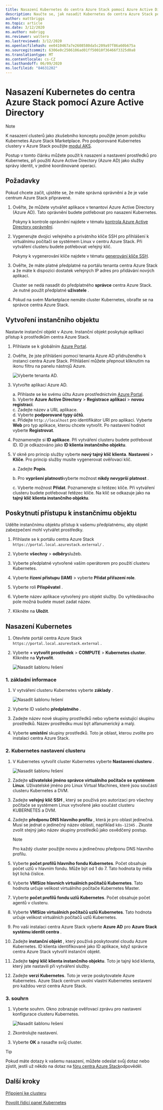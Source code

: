 ```yaml
---
title: Nasazení Kubernetes do centra Azure Stack pomocí Azure Active Directory (Azure AD)
description: Naučte se, jak nasadit Kubernetes do centra Azure Stack pomocí Azure Active Directory (Azure AD).
author: mattbriggs
ms.topic: article
ms.date: 3/12/2020
ms.author: mabrigg
ms.reviewer: waltero
ms.lastreviewed: 3/12/2020
ms.openlocfilehash: ee0410467a7e2608580da5c209a97f86a60b675a
ms.sourcegitcommit: 6306e0c2506106ad01ff50010f36466f3325d0a8
ms.translationtype: MT
ms.contentlocale: cs-CZ
ms.lasthandoff: 06/09/2020
ms.locfileid: "84631202"
---
```

# <a name="deploy-kubernetes-to-azure-stack-hub-using-azure-active-directory"></a>Nasazení Kubernetes do centra Azure Stack pomocí Azure Active Directory

> [!Note]  
> K nasazení clusterů jako zkušebního konceptu použijte jenom položku Kubernetes Azure Stack Marketplace. Pro podporované Kubernetes clustery v Azure Stack použijte [modul AKS](azure-stack-kubernetes-aks-engine-overview.md).

Postup v tomto článku můžete použít k nasazení a nastavení prostředků pro Kubernetes, při použití Azure Active Directory (Azure AD) jako služby správy identit, v jediné koordinované operaci.

## <a name="prerequisites"></a>Požadavky

Pokud chcete začít, ujistěte se, že máte správná oprávnění a že je vaše centrum Azure Stack připravené.

1. Ověřte, že můžete vytvářet aplikace v tenantovi Azure Active Directory (Azure AD). Tato oprávnění budete potřebovat pro nasazení Kubernetes.

    Pokyny k kontrole oprávnění najdete v tématu [kontrola Azure Active Directory oprávnění](https://docs.microsoft.com/azure/azure-resource-manager/resource-group-create-service-principal-portal).

1. Vygenerujte dvojici veřejného a privátního klíče SSH pro přihlášení k virtuálnímu počítači se systémem Linux v centru Azure Stack. Při vytváření clusteru budete potřebovat veřejný klíč.

    Pokyny k vygenerování klíče najdete v tématu [generování klíče SSH](azure-stack-dev-start-howto-ssh-public-key.md).

1. Ověřte, že máte platné předplatné na portálu tenanta centra Azure Stack a že máte k dispozici dostatek veřejných IP adres pro přidávání nových aplikací.

    Cluster se nedá nasadit do předplatného **správce** centra Azure Stack. Je nutné použít předplatné **uživatele** . 

1. Pokud na svém Marketplace nemáte cluster Kubernetes, obraťte se na správce centra Azure Stack.

## <a name="create-a-service-principal"></a>Vytvoření instančního objektu

Nastavte instanční objekt v Azure. Instanční objekt poskytuje aplikaci přístup k prostředkům centra Azure Stack.

1. Přihlaste se k globálním [Azure Portal](https://portal.azure.com).

1. Ověřte, že jste přihlášeni pomocí tenanta Azure AD přidruženého k instanci centra Azure Stack. Přihlášení můžete přepnout kliknutím na ikonu filtru na panelu nástrojů Azure.

    ![Vyberte tenanta AD.](media/azure-stack-solution-template-kubernetes-deploy/tenantselector.png)

1. Vytvořte aplikaci Azure AD.

    a. Přihlaste se ke svému účtu Azure prostřednictvím [Azure Portal](https://portal.azure.com).  
    b. Vyberte **Azure Active Directory**  >  **Registrace aplikací**  >  **novou registraci**.  
    c. Zadejte název a URL aplikace.  
    d. Vyberte **podporované typy účtů**.  
    e.  Přidejte `http://localhost` pro identifikátor URI pro aplikaci. Vyberte **Web** pro typ aplikace, kterou chcete vytvořit. Po nastavení hodnot vyberte **Registrovat**.

1. Poznamenejte si **ID aplikace**. Při vytváření clusteru budete potřebovat ID. ID je odkazováno jako **ID klienta instančního objektu**.

1. V okně pro princip služby vyberte **nový tajný klíč klienta**. **Nastavení**  >  **Klíče**. Pro princip služby musíte vygenerovat ověřovací klíč.

    a. Zadejte **Popis**.

    b. Pro **vypršení platnosti**vyberte možnost **nikdy nevyprší platnost** .

    c. Vyberte možnost **Přidat**. Poznamenejte si řetězec klíče. Při vytváření clusteru budete potřebovat řetězec klíče. Na klíč se odkazuje jako na **tajný klíč klienta instančního objektu**.

## <a name="give-the-service-principal-access"></a>Poskytnutí přístupu k instančnímu objektu

Udělte instančnímu objektu přístup k vašemu předplatnému, aby objekt zabezpečení mohl vytvářet prostředky.

1.  Přihlaste se k portálu centra Azure Stack `https://portal.local.azurestack.external/` .

1. Vyberte **všechny**  >  **odběry**služeb.

1. Vyberte předplatné vytvořené vaším operátorem pro použití clusteru Kubernetes.

1. Vyberte **řízení přístupu (IAM)** > vyberte **Přidat přiřazení role**.

1. Vyberte roli **Přispěvatel** .

1. Vyberte název aplikace vytvořený pro objekt služby. Do vyhledávacího pole možná budete muset zadat název.

1. Klikněte na **Uložit**.

## <a name="deploy-kubernetes"></a>Nasazení Kubernetes

1. Otevřete portál centra Azure Stack `https://portal.local.azurestack.external` .

1. Vyberte **+ vytvořit prostředek**  >  **COMPUTE**  >  **Kubernetes cluster**. Klikněte na **Vytvořit**.

    ![Nasadit šablonu řešení](media/azure-stack-solution-template-kubernetes-deploy/01_kub_market_item.png)

### <a name="1-basics"></a>1. základní informace

1. V vytváření clusteru Kubernetes vyberte **základy** .

    ![Nasadit šablonu řešení](media/azure-stack-solution-template-kubernetes-deploy/02_kub_config_basic.png)

1. Vyberte ID vašeho **předplatného** .

1. Zadejte název nové skupiny prostředků nebo vyberte existující skupinu prostředků. Název prostředku musí být alfanumerický a malý.

1. Vyberte **umístění** skupiny prostředků. Toto je oblast, kterou zvolíte pro instalaci centra Azure Stack.

### <a name="2-kubernetes-cluster-settings"></a>2. Kubernetes nastavení clusteru

1. V Kubernetes vytvořit cluster Kubernetes vyberte **Nastavení clusteru** .

    ![Nasadit šablonu řešení](media/azure-stack-solution-template-kubernetes-deploy/03_kub_config_settings-aad.png)

1. Zadejte **uživatelské jméno správce virtuálního počítače se systémem Linux**. Uživatelské jméno pro Linux Virtual Machines, které jsou součástí clusteru Kubernetes a DVM.

1. Zadejte **veřejný klíč SSH** , který se používá pro autorizaci pro všechny počítače se systémem Linux vytvořené jako součást clusteru KUBERNETES a DVM.

1. Zadejte **předponu DNS hlavního profilu** , která je pro oblast jedinečná. Musí se jednat o jedinečný název oblasti, například `k8s-12345` . Zkuste zvolit stejný jako název skupiny prostředků jako osvědčený postup.

    > [!Note]  
    > Pro každý cluster použijte novou a jedinečnou předponu DNS hlavního profilu.

1. Vyberte **počet profilů hlavního fondu Kubernetes**. Počet obsahuje počet uzlů v hlavním fondu. Může být od 1 do 7. Tato hodnota by měla být lichá číslice.

1. Vyberte **VMSize hlavních virtuálních počítačů Kubernetes**. Tato hodnota určuje velikost virtuálního počítače Kubernetes Master. 

1. Vyberte **počet profilů fondu uzlů Kubernetes**. Počet obsahuje počet agentů v clusteru. 

1. Vyberte **VMSize virtuálních počítačů uzlů Kubernetes**. Tato hodnota určuje velikost virtuálních počítačů uzlů Kubernetes. 

1. Pro vaši instalaci centra Azure Stack vyberte **Azure AD** pro **Azure Stack systému identit centra** .

1. Zadejte **instanční objekt** , který používá poskytovatel cloudu Azure Kubernetes. ID klienta identifikované jako ID aplikace, když správce centra Azure Stack vytvořil instanční objekt.

1. Zadejte **tajný klíč klienta instančního objektu**. Toto je tajný kód klienta, který jste nastavili při vytváření služby.

1. Zadejte **verzi Kubernetes**. Toto je verze poskytovatele Azure Kubernetes. Azure Stack centrum uvolní vlastní Kubernetes sestavení pro každou verzi centra Azure Stack.

### <a name="3-summary"></a>3. souhrn

1. Vyberte souhrn. Okno zobrazuje ověřovací zprávu pro nastavení konfigurace clusteru Kubernetes.

    ![Nasadit šablonu řešení](media/azure-stack-solution-template-kubernetes-deploy/04_preview.png)

2. Zkontrolujte nastavení.

3. Vyberte **OK** a nasaďte svůj cluster.

> [!TIP]  
>  Pokud máte dotazy k vašemu nasazení, můžete odeslat svůj dotaz nebo zjistit, jestli už někdo na dotaz na [fóru centra Azure Stack](https://social.msdn.microsoft.com/Forums/azure/home?forum=azurestack)odpověděl.


## <a name="next-steps"></a>Další kroky

[Připojení ke clusteru](azure-stack-solution-template-kubernetes-deploy.md#connect-to-your-cluster)

[Povolit řídicí panel Kubernetes](azure-stack-solution-template-kubernetes-dashboard.md)
